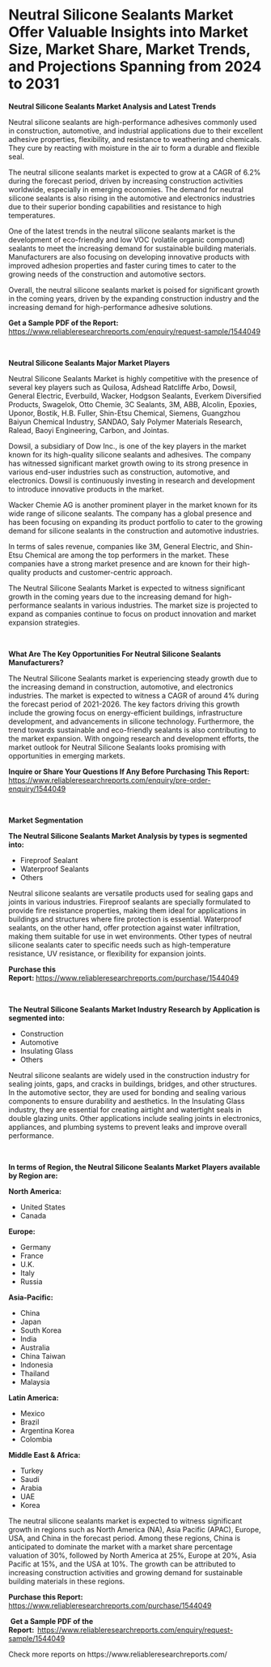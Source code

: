<p><h1>Neutral Silicone Sealants Market Offer Valuable Insights into Market Size, Market Share, Market Trends, and Projections Spanning from 2024 to 2031</h1></p><p><strong>Neutral Silicone Sealants Market Analysis and Latest Trends</strong></p>
<p><p>Neutral silicone sealants are high-performance adhesives commonly used in construction, automotive, and industrial applications due to their excellent adhesive properties, flexibility, and resistance to weathering and chemicals. They cure by reacting with moisture in the air to form a durable and flexible seal.</p><p>The neutral silicone sealants market is expected to grow at a CAGR of 6.2% during the forecast period, driven by increasing construction activities worldwide, especially in emerging economies. The demand for neutral silicone sealants is also rising in the automotive and electronics industries due to their superior bonding capabilities and resistance to high temperatures.</p><p>One of the latest trends in the neutral silicone sealants market is the development of eco-friendly and low VOC (volatile organic compound) sealants to meet the increasing demand for sustainable building materials. Manufacturers are also focusing on developing innovative products with improved adhesion properties and faster curing times to cater to the growing needs of the construction and automotive sectors.</p><p>Overall, the neutral silicone sealants market is poised for significant growth in the coming years, driven by the expanding construction industry and the increasing demand for high-performance adhesive solutions.</p></p>
<p><strong>Get a Sample PDF of the Report:&nbsp;</strong> <a href="https://www.reliableresearchreports.com/enquiry/request-sample/1544049">https://www.reliableresearchreports.com/enquiry/request-sample/1544049</a></p>
<p>&nbsp;</p>
<p><strong>Neutral Silicone Sealants Major Market Players</strong></p>
<p><p>Neutral Silicone Sealants Market is highly competitive with the presence of several key players such as Quilosa, Adshead Ratcliffe Arbo, Dowsil, General Electric, Everbuild, Wacker, Hodgson Sealants, Everkem Diversified Products, Swagelok, Otto Chemie, 3C Sealants, 3M, ABB, Alcolin, Epoxies, Uponor, Bostik, H.B. Fuller, Shin-Etsu Chemical, Siemens, Guangzhou Baiyun Chemical Industry, SANDAO, Saly Polymer Materials Research, Ralead, Baoyi Engineering, Carbon, and Jointas.</p><p>Dowsil, a subsidiary of Dow Inc., is one of the key players in the market known for its high-quality silicone sealants and adhesives. The company has witnessed significant market growth owing to its strong presence in various end-user industries such as construction, automotive, and electronics. Dowsil is continuously investing in research and development to introduce innovative products in the market.</p><p>Wacker Chemie AG is another prominent player in the market known for its wide range of silicone sealants. The company has a global presence and has been focusing on expanding its product portfolio to cater to the growing demand for silicone sealants in the construction and automotive industries.</p><p>In terms of sales revenue, companies like 3M, General Electric, and Shin-Etsu Chemical are among the top performers in the market. These companies have a strong market presence and are known for their high-quality products and customer-centric approach.</p><p>The Neutral Silicone Sealants Market is expected to witness significant growth in the coming years due to the increasing demand for high-performance sealants in various industries. The market size is projected to expand as companies continue to focus on product innovation and market expansion strategies.</p></p>
<p>&nbsp;</p>
<p><strong>What Are The Key Opportunities For Neutral Silicone Sealants Manufacturers?</strong></p>
<p><p>The Neutral Silicone Sealants market is experiencing steady growth due to the increasing demand in construction, automotive, and electronics industries. The market is expected to witness a CAGR of around 4% during the forecast period of 2021-2026. The key factors driving this growth include the growing focus on energy-efficient buildings, infrastructure development, and advancements in silicone technology. Furthermore, the trend towards sustainable and eco-friendly sealants is also contributing to the market expansion. With ongoing research and development efforts, the market outlook for Neutral Silicone Sealants looks promising with opportunities in emerging markets.</p></p>
<p><strong>Inquire or Share Your Questions If Any Before Purchasing This Report:</strong> <a href="https://www.reliableresearchreports.com/enquiry/pre-order-enquiry/1544049">https://www.reliableresearchreports.com/enquiry/pre-order-enquiry/1544049</a></p>
<p>&nbsp;</p>
<p><strong>Market Segmentation</strong></p>
<p><strong>The Neutral Silicone Sealants Market Analysis by types is segmented into:</strong></p>
<p><ul><li>Fireproof Sealant</li><li>Waterproof Sealants</li><li>Others</li></ul></p>
<p><p>Neutral silicone sealants are versatile products used for sealing gaps and joints in various industries. Fireproof sealants are specially formulated to provide fire resistance properties, making them ideal for applications in buildings and structures where fire protection is essential. Waterproof sealants, on the other hand, offer protection against water infiltration, making them suitable for use in wet environments. Other types of neutral silicone sealants cater to specific needs such as high-temperature resistance, UV resistance, or flexibility for expansion joints.</p></p>
<p><strong>Purchase this Report:&nbsp;</strong><a href="https://www.reliableresearchreports.com/purchase/1544049">https://www.reliableresearchreports.com/purchase/1544049</a></p>
<p>&nbsp;</p>
<p><strong>The Neutral Silicone Sealants Market Industry Research by Application is segmented into:</strong></p>
<p><ul><li>Construction</li><li>Automotive</li><li>Insulating Glass</li><li>Others</li></ul></p>
<p><p>Neutral silicone sealants are widely used in the construction industry for sealing joints, gaps, and cracks in buildings, bridges, and other structures. In the automotive sector, they are used for bonding and sealing various components to ensure durability and aesthetics. In the Insulating Glass industry, they are essential for creating airtight and watertight seals in double glazing units. Other applications include sealing joints in electronics, appliances, and plumbing systems to prevent leaks and improve overall performance.</p></p>
<p>&nbsp;</p>
<p><strong>In terms of Region, the Neutral Silicone Sealants Market Players available by Region are:</strong></p>
<p>
    <p> <strong> North America: </strong>
        <ul>
            <li>United States</li>
            <li>Canada</li>
        </ul>
        </p> 
    <p> <strong> Europe: </strong>
        <ul>
            <li>Germany</li>
            <li>France</li>
            <li>U.K.</li>
            <li>Italy</li>
            <li>Russia</li>
        </ul>
        </p> 
    <p> <strong> Asia-Pacific: </strong>
        <ul>
            <li>China</li>
            <li>Japan</li>
            <li>South Korea</li>
            <li>India</li>
            <li>Australia</li>
            <li>China Taiwan</li>
            <li>Indonesia</li>
            <li>Thailand</li>
            <li>Malaysia</li>
        </ul>
        </p> 
    <p> <strong> Latin America: </strong>
        <ul>
            <li>Mexico</li>
            <li>Brazil</li>
            <li>Argentina Korea</li>
            <li>Colombia</li>
        </ul>
        </p> 
    <p> <strong> Middle East & Africa: </strong>
        <ul>
            <li>Turkey</li>
            <li>Saudi</li>
            <li>Arabia</li>
            <li>UAE</li>
            <li>Korea</li>
        </ul>
    </p>
    </p>
<p><p>The neutral silicone sealants market is expected to witness significant growth in regions such as North America (NA), Asia Pacific (APAC), Europe, USA, and China in the forecast period. Among these regions, China is anticipated to dominate the market with a market share percentage valuation of 30%, followed by North America at 25%, Europe at 20%, Asia Pacific at 15%, and the USA at 10%. The growth can be attributed to increasing construction activities and growing demand for sustainable building materials in these regions.</p></p>
<p><strong>Purchase this Report: </strong><a href="https://www.reliableresearchreports.com/purchase/1544049">https://www.reliableresearchreports.com/purchase/1544049</a></p>
<p>&nbsp;<strong>Get a Sample PDF of the Report:&nbsp;&nbsp;</strong><a href="https://www.reliableresearchreports.com/enquiry/request-sample/1544049">https://www.reliableresearchreports.com/enquiry/request-sample/1544049</a></p>
<p><strong></strong></p>
<p>Check more reports on https://www.reliableresearchreports.com/</p>